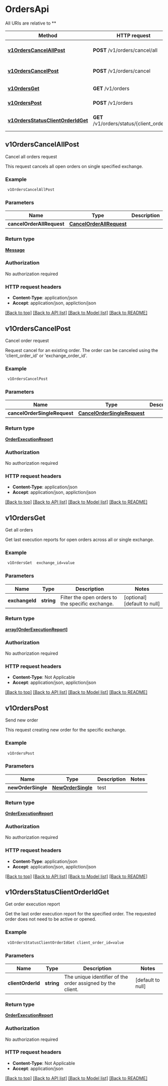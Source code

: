 # OrdersApi

All URIs are relative to **

Method | HTTP request | Description
------------- | ------------- | -------------
[**v1OrdersCancelAllPost**](OrdersApi.md#v1OrdersCancelAllPost) | **POST** /v1/orders/cancel/all | Cancel all orders request
[**v1OrdersCancelPost**](OrdersApi.md#v1OrdersCancelPost) | **POST** /v1/orders/cancel | Cancel order request
[**v1OrdersGet**](OrdersApi.md#v1OrdersGet) | **GET** /v1/orders | Get all orders
[**v1OrdersPost**](OrdersApi.md#v1OrdersPost) | **POST** /v1/orders | Send new order
[**v1OrdersStatusClientOrderIdGet**](OrdersApi.md#v1OrdersStatusClientOrderIdGet) | **GET** /v1/orders/status/{client_order_id} | Get order execution report



## v1OrdersCancelAllPost

Cancel all orders request

This request cancels all open orders on single specified exchange.

### Example

```bash
 v1OrdersCancelAllPost
```

### Parameters


Name | Type | Description  | Notes
------------- | ------------- | ------------- | -------------
 **cancelOrderAllRequest** | [**CancelOrderAllRequest**](CancelOrderAllRequest.md) |  |

### Return type

[**Message**](Message.md)

### Authorization

No authorization required

### HTTP request headers

- **Content-Type**: application/json
- **Accept**: application/json, appliction/json

[[Back to top]](#) [[Back to API list]](../README.md#documentation-for-api-endpoints) [[Back to Model list]](../README.md#documentation-for-models) [[Back to README]](../README.md)


## v1OrdersCancelPost

Cancel order request

Request cancel for an existing order. The order can be canceled using the 'client_order_id' or 'exchange_order_id'.

### Example

```bash
 v1OrdersCancelPost
```

### Parameters


Name | Type | Description  | Notes
------------- | ------------- | ------------- | -------------
 **cancelOrderSingleRequest** | [**CancelOrderSingleRequest**](CancelOrderSingleRequest.md) |  |

### Return type

[**OrderExecutionReport**](OrderExecutionReport.md)

### Authorization

No authorization required

### HTTP request headers

- **Content-Type**: application/json
- **Accept**: application/json, appliction/json

[[Back to top]](#) [[Back to API list]](../README.md#documentation-for-api-endpoints) [[Back to Model list]](../README.md#documentation-for-models) [[Back to README]](../README.md)


## v1OrdersGet

Get all orders

Get last execution reports for open orders across all or single exchange.

### Example

```bash
 v1OrdersGet  exchange_id=value
```

### Parameters


Name | Type | Description  | Notes
------------- | ------------- | ------------- | -------------
 **exchangeId** | **string** | Filter the open orders to the specific exchange. | [optional] [default to null]

### Return type

[**array[OrderExecutionReport]**](OrderExecutionReport.md)

### Authorization

No authorization required

### HTTP request headers

- **Content-Type**: Not Applicable
- **Accept**: application/json, appliction/json

[[Back to top]](#) [[Back to API list]](../README.md#documentation-for-api-endpoints) [[Back to Model list]](../README.md#documentation-for-models) [[Back to README]](../README.md)


## v1OrdersPost

Send new order

This request creating new order for the specific exchange.

### Example

```bash
 v1OrdersPost
```

### Parameters


Name | Type | Description  | Notes
------------- | ------------- | ------------- | -------------
 **newOrderSingle** | [**NewOrderSingle**](NewOrderSingle.md) | test |

### Return type

[**OrderExecutionReport**](OrderExecutionReport.md)

### Authorization

No authorization required

### HTTP request headers

- **Content-Type**: application/json
- **Accept**: application/json, appliction/json

[[Back to top]](#) [[Back to API list]](../README.md#documentation-for-api-endpoints) [[Back to Model list]](../README.md#documentation-for-models) [[Back to README]](../README.md)


## v1OrdersStatusClientOrderIdGet

Get order execution report

Get the last order execution report for the specified order. The requested order does not need to be active or opened.

### Example

```bash
 v1OrdersStatusClientOrderIdGet client_order_id=value
```

### Parameters


Name | Type | Description  | Notes
------------- | ------------- | ------------- | -------------
 **clientOrderId** | **string** | The unique identifier of the order assigned by the client. | [default to null]

### Return type

[**OrderExecutionReport**](OrderExecutionReport.md)

### Authorization

No authorization required

### HTTP request headers

- **Content-Type**: Not Applicable
- **Accept**: application/json

[[Back to top]](#) [[Back to API list]](../README.md#documentation-for-api-endpoints) [[Back to Model list]](../README.md#documentation-for-models) [[Back to README]](../README.md)

